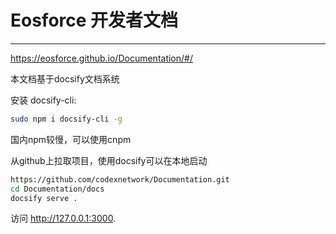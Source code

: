 # Eosforce 开发者文档

---------------------------------------

https://eosforce.github.io/Documentation/#/

本文档基于docsify文档系统

安装 docsify-cli:

```bash
sudo npm i docsify-cli -g
```

国内npm较慢，可以使用cnpm

从github上拉取项目，使用docsify可以在本地启动

```bash
https://github.com/codexnetwork/Documentation.git
cd Documentation/docs
docsify serve .
```

访问 http://127.0.0.1:3000.
